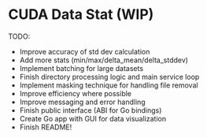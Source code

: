 # CUDA Data Stat (WIP)

TODO:
  * Improve accuracy of std dev calculation
  * Add more stats (min/max/delta_mean/delta_stddev)
  * Implement batching for large datasets
  * Finish directory processing logic and main service loop
  * Implement masking technique for handling file removal
  * Improve efficiency where possible
  * Improve messaging and error handling
  * Finish public interface (ABI for Go bindings)
  * Create Go app with GUI for data visualization
  * Finish README!
